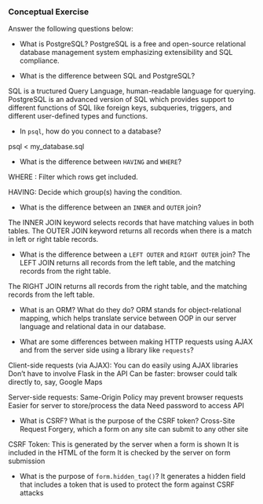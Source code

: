### Conceptual Exercise

Answer the following questions below:

- What is PostgreSQL?
PostgreSQL is a free and open-source relational database management system emphasizing extensibility and SQL compliance.

- What is the difference between SQL and PostgreSQL?

SQL is a tructured Query Language, human-readable language for querying. PostgreSQL is an advanced version of SQL which provides support to different functions of SQL like foreign keys, subqueries, triggers, and different user-defined types and functions.

- In `psql`, how do you connect to a database?

psql < my_database.sql

- What is the difference between `HAVING` and `WHERE`?

WHERE : Filter which rows get included.

HAVING: Decide which group(s) having the condition.

- What is the difference between an `INNER` and `OUTER` join?

The INNER JOIN keyword selects records that have matching values in both tables.
The OUTER JOIN keyword returns all records when there is a match in left or right table records.


- What is the difference between a `LEFT OUTER` and `RIGHT OUTER` join?
The LEFT JOIN returns all records from the left table, and the matching records from the right table.

The RIGHT JOIN returns all records from the right table, and the matching records from the left table.

- What is an ORM? What do they do?
ORM stands for object-relational mapping, which helps translate service between OOP in our server language and relational data in our database.

- What are some differences between making HTTP requests using AJAX 
  and from the server side using a library like `requests`?


Client-side requests (via AJAX):
  You can do easily using AJAX libraries
  Don’t have to involve Flask in the API
  Can be faster: browser could talk directly to, say, Google Maps

Server-side requests:
    Same-Origin Policy may prevent browser requests
    Easier for server to store/process the data
    Need password to access API


- What is CSRF? What is the purpose of the CSRF token?
Cross-Site Request Forgery, which a form on any site can submit to any other site

CSRF Token:
    This is generated by the server when a form is shown
    It is included in the HTML of the form
    It is checked by the server on form submission


- What is the purpose of `form.hidden_tag()`?
 It generates a hidden field that includes a token that is used to protect the form against CSRF attacks